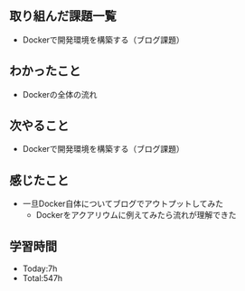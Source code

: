 ## 取り組んだ課題一覧
- Dockerで開発環境を構築する（ブログ課題）
## わかったこと
- Dockerの全体の流れ
## 次やること
- Dockerで開発環境を構築する（ブログ課題）
## 感じたこと
- 一旦Docker自体についてブログでアウトプットしてみた
    - Dockerをアクアリウムに例えてみたら流れが理解できた
## 学習時間
- Today:7h
- Total:547h
